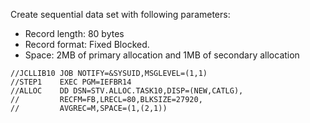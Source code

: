 Create sequential data set with following parameters:
- Record length: 80 bytes
- Record format: Fixed Blocked.
- Space: 2MB of primary allocation and 1MB of secondary allocation

```
//JCLLIB10 JOB NOTIFY=&SYSUID,MSGLEVEL=(1,1)          
//STEP1    EXEC PGM=IEFBR14                           
//ALLOC    DD DSN=STV.ALLOC.TASK10,DISP=(NEW,CATLG),  
//         RECFM=FB,LRECL=80,BLKSIZE=27920,           
//         AVGREC=M,SPACE=(1,(2,1))                   
```
